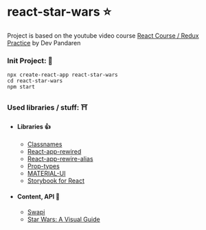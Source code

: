 # react-star-wars ⭐️

Project is based on the youtube video course [React Course / Redux Practice](https://www.youtube.com/watch?v=euYBnQ5MbLM) by Dev Pandaren

### Init Project: 🚀
```
npx create-react-app react-star-wars
cd react-star-wars
npm start
```

### Used libraries / stuff: ⛩
* #### Libraries 👍
    + [Classnames](https://github.com/JedWatson/classnames)
    + [React-app-rewired](https://github.com/timarney/react-app-rewired)
    + [React-app-rewire-alias](https://github.com/oklas/react-app-rewire-alias)
    + [Prop-types](https://github.com/facebook/prop-types)
    + [MATERIAL-UI](https://material-ui.com/ru/)
    + [Storybook for React](https://storybook.js.org/docs/react/get-started/introduction)
* #### Content, API 🚁
    + [Swapi](https://swapi.dev)
    + [Star Wars: A Visual Guide](https://starwars-visualguide.com/#/)
 
